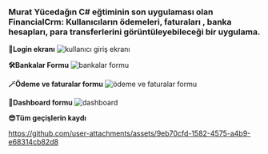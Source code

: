 ### Murat Yücedağın C# eğtiminin son uygulaması olan FinancialCrm: Kullanıcıların ödemeleri, faturaları , banka hesapları, para transferlerini görüntüleyebileceği bir uygulama.


**🦧Login ekranı**
![kullanıcı giriş ekranı](https://github.com/user-attachments/assets/cd9f0c80-33b8-43cf-8020-f77fb76e4f79)

**🛠️Bankalar Formu**
![bankalar formu](https://github.com/user-attachments/assets/924b66e7-4e21-4c31-bbc1-65299079c060)

**🪄Ödeme ve faturalar formu** 
![ödeme ve faturalar formu](https://github.com/user-attachments/assets/ebaf7b3c-7544-40c3-b679-6c0f35f7d87d)

**🥊Dashboard formu**
![dashboard](https://github.com/user-attachments/assets/30e48121-c902-4a1b-9d43-dbb08779c2d2)

**😎Tüm geçişlerin kaydı**


https://github.com/user-attachments/assets/9eb70cfd-1582-4575-a4b9-e68314cb82d8

